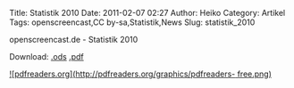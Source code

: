 Title: Statistik 2010
Date: 2011-02-07 02:27
Author: Heiko
Category: Artikel
Tags: openscreencast,CC by-sa,Statistik,News
Slug: statistik_2010

openscreencast.de - Statistik 2010

Download: [.ods](https://www.openscreencast.de/pictures/statistik_2010.ods
"ods Download Link" )
[.pdf](https://www.openscreencast.de/pictures/statistik_2010.pdf "pdf Download
Link" )

[![pdfreaders.org](http://pdfreaders.org/graphics/pdfreaders-
free.png)](http://pdfreaders.org/)

